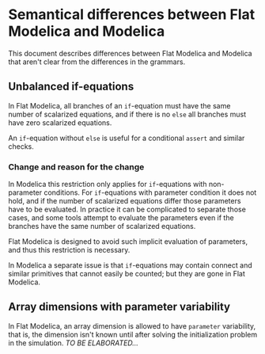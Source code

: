 # Semantical differences between Flat Modelica and Modelica
This document describes differences between Flat Modelica and Modelica that aren't clear from the differences in the grammars.

## Unbalanced if-equations
In Flat Modelica, all branches of an `if`-equation must have the same number of scalarized equations,
and if there is no `else` all branches must have zero scalarized equations.

An `if`-equation without `else` is useful for a conditional `assert` and similar checks.

### Change and reason for the change
In Modelica this restriction only applies for `if`-equations with non-parameter conditions.
For `if`-equations with parameter condition it does not hold, and if the number of scalarized equations 
differ those parameters have to be evaluated. In practice it can be complicated to separate those cases, 
and some tools attempt to evaluate the parameters even if the branches have the same number of scalarized equations.

Flat Modelica is designed to avoid such implicit evaluation of parameters, and thus this restriction is necessary.

In Modelica a separate issue is that `if`-equations may contain connect and similar primitives 
that cannot easily be counted; but they are gone in Flat Modelica.

## Array dimensions with parameter variability
In Flat Modelica, an array dimension is allowed to have `parameter` variability, that is, the dimension isn't known until after solving the initialization problem in the simulation.  _TO BE ELABORATED…_
